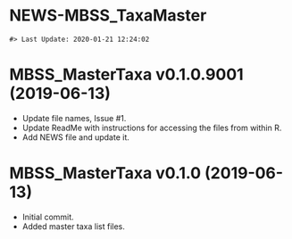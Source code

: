 NEWS-MBSS\_TaxaMaster
================

<!-- NEWS.md is generated from NEWS.Rmd. Please edit that file -->
    #> Last Update: 2020-01-21 12:24:02

MBSS\_MasterTaxa v0.1.0.9001 (2019-06-13)
=========================================

-   Update file names, Issue \#1.
-   Update ReadMe with instructions for accessing the files from within R.
-   Add NEWS file and update it.

MBSS\_MasterTaxa v0.1.0 (2019-06-13)
====================================

-   Initial commit.
-   Added master taxa list files.
